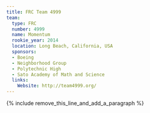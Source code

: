 ```yaml
---
title: FRC Team 4999
team:
  type: FRC
  number: 4999
  name: Momentum
  rookie_year: 2014
  location: Long Beach, California, USA
  sponsors:
  - Boeing
  - Neighborhood Group
  - Polytechnic High
  - Sato Academy of Math and Science
  links:
    Website: http://team4999.org/
---
```


{% include remove_this_line_and_add_a_paragraph %}